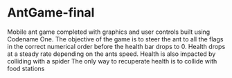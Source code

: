 # AntGame-final
Mobile ant game completed with graphics and user controls built using Codename One. The objective of the game is to steer the ant to all the flags in the correct numerical order before the health bar drops to 0. Health drops at a steady rate depending on the ants speed. Health is also impacted by colliding with a spider The only way to recuperate health is to collide with food stations 
